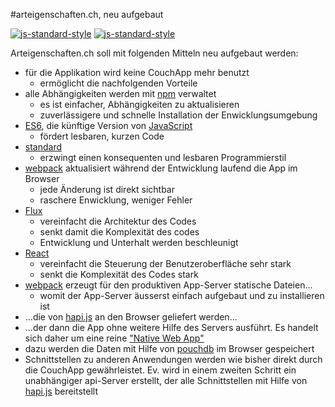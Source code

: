#arteigenschaften.ch, neu aufgebaut
 
[![js-standard-style](https://img.shields.io/badge/code%20style-standard-brightgreen.svg)](https://github.com/feross/standard)
[![js-standard-style](https://img.shields.io/badge/license-ISC-brightgreen.svg)](https://github.com/barbalex/gs/blob/master/license.md)

Arteigenschaften.ch soll mit folgenden Mitteln neu aufgebaut werden:

- für die Applikation wird keine CouchApp mehr benutzt
  - ermöglicht die nachfolgenden Vorteile
- alle Abhängigkeiten werden mit [npm](https://www.npmjs.com) verwaltet
  - es ist einfacher, Abhängigkeiten zu aktualisieren
  - zuverlässigere und schnelle Installation der Enwicklungsumgebung
- [ES6](https://github.com/lukehoban/es6features), die künftige Version von [JavaScript](http://en.wikipedia.org/wiki/JavaScript)
  - fördert lesbaren, kurzen Code
- [standard](https://github.com/feross/standard)
  - erzwingt einen konsequenten und lesbaren Programmierstil
- [webpack](http://webpack.github.io) aktualisiert während der Entwicklung laufend die App im Browser
  - jede Änderung ist direkt sichtbar
  - raschere Enwicklung, weniger Fehler
- [Flux](http://facebook.github.io/flux)
  - vereinfacht die Architektur des Codes
  - senkt damit die Komplexität des codes
  - Entwicklung und Unterhalt werden beschleunigt
- [React](https://facebook.github.io/react/index.html)
  - vereinfacht die Steuerung der Benutzeroberfläche sehr stark
  - senkt die Komplexität des Codes stark
- [webpack](http://webpack.github.io) erzeugt für den produktiven App-Server statische Dateien...
  - womit der App-Server äusserst einfach aufgebaut und zu installieren ist
- ...die von [hapi.js](http://hapijs.com) an den Browser geliefert werden...
- ...der dann die App ohne weitere Hilfe des Servers ausführt. Es handelt sich daher um eine reine ["Native Web App"](https://blog.andyet.com/2015/01/22/native-web-apps)
- dazu werden die Daten mit Hilfe von [pouchdb](http://pouchdb.com) im Browser gespeichert
- Schnittstellen zu anderen Anwendungen werden wie bisher direkt durch die CouchApp gewährleistet. Ev. wird in einem zweiten Schritt ein unabhängiger api-Server erstellt, der alle Schnittstellen mit Hilfe von [hapi.js](http://hapijs.com) bereitstellt